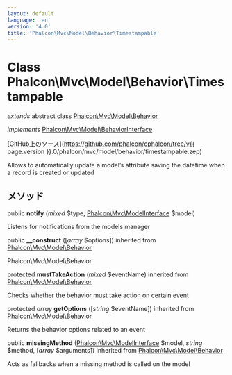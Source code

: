 ```yaml
---
layout: default
language: 'en'
version: '4.0'
title: 'Phalcon\Mvc\Model\Behavior\Timestampable'
---
```


# Class **Phalcon\Mvc\Model\Behavior\Timestampable**

*extends* abstract class [Phalcon\Mvc\Model\Behavior](Phalcon_Mvc_Model_Behavior)

*implements* [Phalcon\Mvc\Model\BehaviorInterface](Phalcon_Mvc_Model_BehaviorInterface)

[GitHub上のソース](https://github.com/phalcon/cphalcon/tree/v{{ page.version }}.0/phalcon/mvc/model/behavior/timestampable.zep)

Allows to automatically update a model’s attribute saving the datetime when a record is created or updated

## メソッド

public **notify** (*mixed* $type, [Phalcon\Mvc\ModelInterface](Phalcon_Mvc_ModelInterface) $model)

Listens for notifications from the models manager

public **__construct** ([*array* $options]) inherited from [Phalcon\Mvc\Model\Behavior](Phalcon_Mvc_Model_Behavior)

Phalcon\Mvc\Model\Behavior

protected **mustTakeAction** (*mixed* $eventName) inherited from [Phalcon\Mvc\Model\Behavior](Phalcon_Mvc_Model_Behavior)

Checks whether the behavior must take action on certain event

protected *array* **getOptions** ([*string* $eventName]) inherited from [Phalcon\Mvc\Model\Behavior](Phalcon_Mvc_Model_Behavior)

Returns the behavior options related to an event

public **missingMethod** ([Phalcon\Mvc\ModelInterface](Phalcon_Mvc_ModelInterface) $model, *string* $method, [*array* $arguments]) inherited from [Phalcon\Mvc\Model\Behavior](Phalcon_Mvc_Model_Behavior)

Acts as fallbacks when a missing method is called on the model